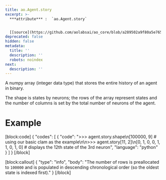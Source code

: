 ```yaml
---
title: ao.Agent.story
excerpt: >-
  ***attribute*** :  `ao.Agent.story`


  [[source](https://github.com/aolabsai/ao_core/blob/a289502a9f80a5e76581732a7938e93cef8e1363/ao_core.py#L48)]
deprecated: false
hidden: false
metadata:
  title: ''
  description: ''
  robots: noindex
next:
  description: ''
---
```

A numpy array (integer data type) that stores the entire history of an agent in binary.

The shape is states by neurons; the rows of the array represent states and the number of columns is set by the total number of neurons of the agent.

# Example
[block:code]
{
  "codes": [
    {
      "code": ">>> agent.story.shape\n[100000, 9]      # using our basic clam as the example\n\n>>> agent.story[11, 2]\n[0, 1, 0, 0, 1, 1, 0, 1, 0]     # displays the 12th state of the 3rd neuron",
      "language": "python"
    }
  ]
}
[/block]

[block:callout]
{
  "type": "info",
  "body": "The number of rows is preallocated to `100000` and is populated in descending chronological order (so the oldest state is indexed first)."
}
[/block]